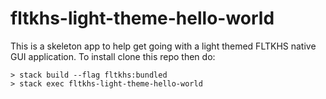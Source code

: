 # fltkhs-light-theme-hello-world
This is a skeleton app to help get going with a light themed FLTKHS native GUI application. To install clone this repo then do:

    > stack build --flag fltkhs:bundled
    > stack exec fltkhs-light-theme-hello-world
